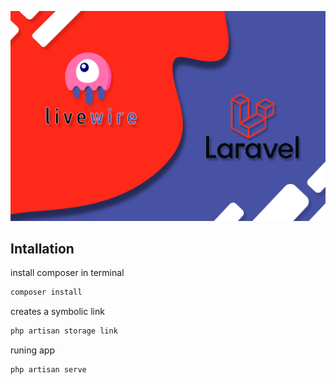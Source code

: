 ![Logo](https://github.com/zikrifikri21/laravel-liveware-crud-dasar/blob/main/image/laralive.jpg)

## Intallation

install composer in terminal

```bash
composer install
```

creates a symbolic link

```bash
php artisan storage link
```

runing app

```bash
php artisan serve
```
